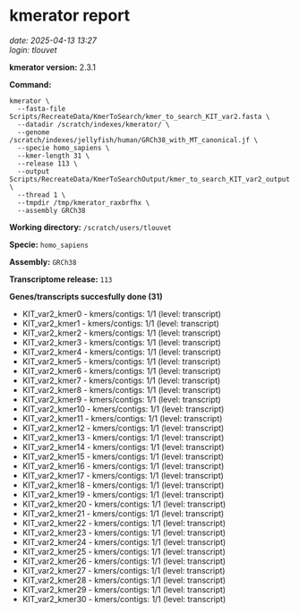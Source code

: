 # kmerator report
*date: 2025-04-13 13:27*  
*login: tlouvet*

**kmerator version:** 2.3.1

**Command:**

```
kmerator \
  --fasta-file Scripts/RecreateData/KmerToSearch/kmer_to_search_KIT_var2.fasta \
  --datadir /scratch/indexes/kmerator/ \
  --genome /scratch/indexes/jellyfish/human/GRCh38_with_MT_canonical.jf \
  --specie homo_sapiens \
  --kmer-length 31 \
  --release 113 \
  --output Scripts/RecreateData/KmerToSearchOutput/kmer_to_search_KIT_var2_output \
  --thread 1 \
  --tmpdir /tmp/kmerator_raxbrfhx \
  --assembly GRCh38
```

**Working directory:** `/scratch/users/tlouvet`

**Specie:** `homo_sapiens`

**Assembly:** `GRCh38`

**Transcriptome release:** `113`

**Genes/transcripts succesfully done (31)**

- KIT_var2_kmer0 - kmers/contigs: 1/1 (level: transcript)
- KIT_var2_kmer1 - kmers/contigs: 1/1 (level: transcript)
- KIT_var2_kmer2 - kmers/contigs: 1/1 (level: transcript)
- KIT_var2_kmer3 - kmers/contigs: 1/1 (level: transcript)
- KIT_var2_kmer4 - kmers/contigs: 1/1 (level: transcript)
- KIT_var2_kmer5 - kmers/contigs: 1/1 (level: transcript)
- KIT_var2_kmer6 - kmers/contigs: 1/1 (level: transcript)
- KIT_var2_kmer7 - kmers/contigs: 1/1 (level: transcript)
- KIT_var2_kmer8 - kmers/contigs: 1/1 (level: transcript)
- KIT_var2_kmer9 - kmers/contigs: 1/1 (level: transcript)
- KIT_var2_kmer10 - kmers/contigs: 1/1 (level: transcript)
- KIT_var2_kmer11 - kmers/contigs: 1/1 (level: transcript)
- KIT_var2_kmer12 - kmers/contigs: 1/1 (level: transcript)
- KIT_var2_kmer13 - kmers/contigs: 1/1 (level: transcript)
- KIT_var2_kmer14 - kmers/contigs: 1/1 (level: transcript)
- KIT_var2_kmer15 - kmers/contigs: 1/1 (level: transcript)
- KIT_var2_kmer16 - kmers/contigs: 1/1 (level: transcript)
- KIT_var2_kmer17 - kmers/contigs: 1/1 (level: transcript)
- KIT_var2_kmer18 - kmers/contigs: 1/1 (level: transcript)
- KIT_var2_kmer19 - kmers/contigs: 1/1 (level: transcript)
- KIT_var2_kmer20 - kmers/contigs: 1/1 (level: transcript)
- KIT_var2_kmer21 - kmers/contigs: 1/1 (level: transcript)
- KIT_var2_kmer22 - kmers/contigs: 1/1 (level: transcript)
- KIT_var2_kmer23 - kmers/contigs: 1/1 (level: transcript)
- KIT_var2_kmer24 - kmers/contigs: 1/1 (level: transcript)
- KIT_var2_kmer25 - kmers/contigs: 1/1 (level: transcript)
- KIT_var2_kmer26 - kmers/contigs: 1/1 (level: transcript)
- KIT_var2_kmer27 - kmers/contigs: 1/1 (level: transcript)
- KIT_var2_kmer28 - kmers/contigs: 1/1 (level: transcript)
- KIT_var2_kmer29 - kmers/contigs: 1/1 (level: transcript)
- KIT_var2_kmer30 - kmers/contigs: 1/1 (level: transcript)
